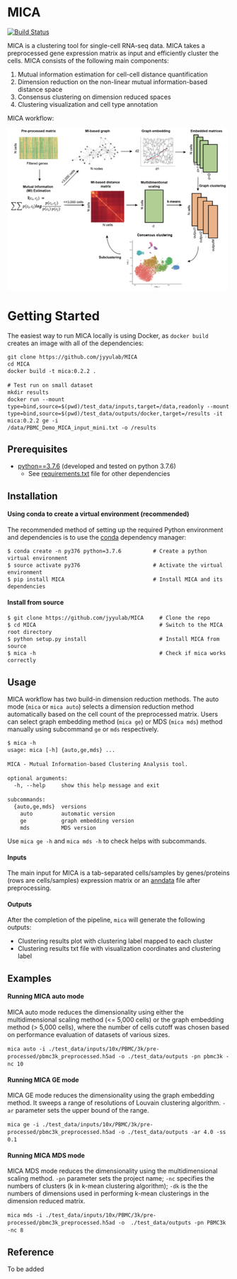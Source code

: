 # MICA
[![Build Status](https://travis-ci.com/jyyulab/MICA.svg?token=HDr9KWz2yFUbD2psHJxJ&branch=master)](https://travis-ci.com/jyyulab/MICA)

MICA is a clustering tool for single-cell RNA-seq data. MICA takes a preprocessed gene expression matrix as input and
efficiently cluster the cells.
MICA consists of the following main components:
1. Mutual information estimation for cell-cell distance quantification
2. Dimension reduction on the non-linear mutual information-based distance space
3. Consensus clustering on dimension reduced spaces
4. Clustering visualization and cell type annotation

MICA workflow:

<img src="images/MICA_workflow.png" width="500">


# Getting Started
The easiest way to run MICA locally is using Docker, as ```docker build``` creates an image with all of the
dependencies:
```
git clone https://github.com/jyyulab/MICA
cd MICA
docker build -t mica:0.2.2 .

# Test run on small dataset
mkdir results
docker run --mount type=bind,source=$(pwd)/test_data/inputs,target=/data,readonly --mount 
type=bind,source=$(pwd)/test_data/outputs/docker,target=/results -it mica:0.2.2 ge -i 
/data/PBMC_Demo_MICA_input_mini.txt -o /results
```


## Prerequisites
* [python==3.7.6](https://www.python.org/downloads/) (developed and tested on python 3.7.6)
    * See [requirements.txt](https://github.com/jyyulab/MICA/blob/million/requirements.txt) file for other dependencies


## Installation
#### Using conda to create a virtual environment (recommended)
The recommended method of setting up the required Python environment and dependencies 
is to use the [conda](https://conda.io/docs/) dependency manager:
```
$ conda create -n py376 python=3.7.6          # Create a python virtual environment
$ source activate py376                       # Activate the virtual environment
$ pip install MICA                            # Install MICA and its dependencies
```

#### Install from source
```
$ git clone https://github.com/jyyulab/MICA     # Clone the repo
$ cd MICA                                       # Switch to the MICA root directory
$ python setup.py install                       # Install MICA from source
$ mica -h                                       # Check if mica works correctly
```


## Usage
MICA workflow has two build-in dimension reduction methods. The auto mode (```mica``` or ```mica auto```) 
selects a dimension reduction method automatically based on the cell count of the preprocessed matrix. 
Users can select graph embedding method (```mica ge```)  or MDS (```mica mds```) method manually using subcommand 
```ge``` or ```mds``` respectively. 
```
$ mica -h
usage: mica [-h] {auto,ge,mds} ...

MICA - Mutual Information-based Clustering Analysis tool.

optional arguments:
  -h, --help     show this help message and exit

subcommands:
  {auto,ge,mds}  versions
    auto         automatic version
    ge           graph embedding version
    mds          MDS version
```
Use ```mica ge -h``` and ```mica mds -h``` to check helps with subcommands.

#### Inputs
The main input for MICA is a tab-separated cells/samples by genes/proteins (rows are cells/samples) expression 
matrix or an [anndata](https://anndata.readthedocs.io/en/latest/index.html) file after preprocessing.


#### Outputs
After the completion of the pipeline, `mica` will generate the following outputs:
* Clustering results plot with clustering label mapped to each cluster
* Clustering results txt file with visualization coordinates and clustering label


## Examples
#### Running MICA auto mode
MICA auto mode reduces the dimensionality using either the multidimensional scaling method (<= 5,000 cells) or 
the graph embedding method (> 5,000 cells), where the number of cells cutoff was chosen based on performance
evaluation of datasets of various sizes. 

`mica auto -i ./test_data/inputs/10x/PBMC/3k/pre-processed/pbmc3k_preprocessed.h5ad -o ./test_data/outputs -pn pbmc3k -nc 10`

#### Running MICA GE mode
MICA GE mode reduces the dimensionality using the graph embedding method. It sweeps a range of resolutions
of Louvain clustering algorithm. ```-ar``` parameter sets the upper bound of the range.

`mica ge -i ./test_data/inputs/10x/PBMC/3k/pre-processed/pbmc3k_preprocessed.h5ad -o ./test_data/outputs
-ar 4.0 -ss 0.1`

#### Running MICA MDS mode
MICA MDS mode reduces the dimensionality using the multidimensional scaling method. ```-pn``` parameter sets the
project name; ```-nc``` specifies the numbers of clusters (k in k-mean clustering algorithm); ```-dk``` is the
the numbers of dimensions used in performing k-mean clusterings in the dimension reduced matrix.

`mica mds -i ./test_data/inputs/10x/PBMC/3k/pre-processed/pbmc3k_preprocessed.h5ad -o 
./test_data/outputs -pn PBMC3k -nc 8`

## Reference
To be added

